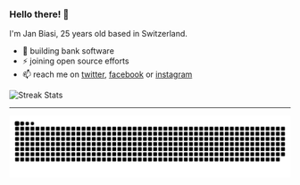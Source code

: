 ### Hello there! 👋

I'm Jan Biasi, 25 years old based in Switzerland.

- 🔭 building bank software
- ⚡ joining open source efforts
- 📫 reach me on [twitter](https://twitter.com/janbiasi), [facebook](https://facebook.com/janbiasi/) or [instagram](https://instagram.com/__giuvan)

<p align="left">
    <img alt="Streak Stats" src="https://github-readme-streak-stats.herokuapp.com?user=janbiasi&theme=tokyonight&hide_border=true&date_format=M%20j%5B%2C%20Y%5D&background=222222" />
</p>


----

<img src="https://raw.githubusercontent.com/janbiasi/janbiasi/docs/github-contribution-grid-snake.svg" alt="Contribution Snake">
<!--
**janbiasi/janbiasi** is a ✨ _special_ ✨ repository because its `README.md` (this file) appears on your GitHub profile.

Here are some ideas to get you started:

- 🔭 I’m currently working on ...
- 🌱 I’m currently learning ...
- 👯 I’m looking to collaborate on ...
- 🤔 I’m looking for help with ...
- 💬 Ask me about ...
- 📫 How to reach me: ...
- 😄 Pronouns: ...
- ⚡ Fun fact: ...
-->
